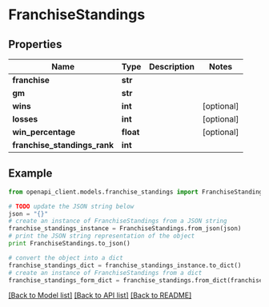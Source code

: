 # FranchiseStandings


## Properties
Name | Type | Description | Notes
------------ | ------------- | ------------- | -------------
**franchise** | **str** |  | 
**gm** | **str** |  | 
**wins** | **int** |  | [optional] 
**losses** | **int** |  | [optional] 
**win_percentage** | **float** |  | [optional] 
**franchise_standings_rank** | **int** |  | 

## Example

```python
from openapi_client.models.franchise_standings import FranchiseStandings

# TODO update the JSON string below
json = "{}"
# create an instance of FranchiseStandings from a JSON string
franchise_standings_instance = FranchiseStandings.from_json(json)
# print the JSON string representation of the object
print FranchiseStandings.to_json()

# convert the object into a dict
franchise_standings_dict = franchise_standings_instance.to_dict()
# create an instance of FranchiseStandings from a dict
franchise_standings_form_dict = franchise_standings.from_dict(franchise_standings_dict)
```
[[Back to Model list]](../README.md#documentation-for-models) [[Back to API list]](../README.md#documentation-for-api-endpoints) [[Back to README]](../README.md)


